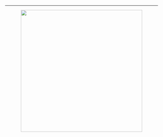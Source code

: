 <hr>


<p  align="center">
<img src="https://user-images.githubusercontent.com/98363075/165829906-b9fd86ff-7ac3-44d2-8d4c-8778f5b7d375.gif" height=400px>
</p>


<!--
**Santiago220991/Santiago220991** is a ✨ _special_ ✨ repository because its `README.md` (this file) appears on your GitHub profile.

Here are some ideas to get you started:

- 🔭 I’m currently working on ...
- 🌱 I’m currently learning ...
- 👯 I’m looking to collaborate on ...
- 🤔 I’m looking for help with ...
- 💬 Ask me about ...
- 📫 How to reach me: ...
- 😄 Pronouns: ...
- ⚡ Fun fact: ...
-->
